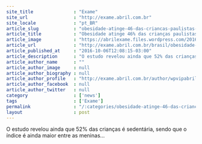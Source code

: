 ```yaml
---
site_title               : "Exame"
site_url                 : "http://exame.abril.com.br"
site_locale              : "pt_BR"
article_slug             : "obesidade-atinge-46-das-criancas-paulistas-mostra-pesquisa"
article_title            : "Obesidade atinge 46% das crianças paulistas, mostra pesquisa"
article_image            : "https://abrilexame.files.wordpress.com/2016/10/size_960_16_9_photo-12.jpg?quality=70&strip=all&w=960"
article_url              : "http://exame.abril.com.br/brasil/obesidade-atinge-46-das-criancas-paulistas-mostra-pesquisa/"
article_published_at     : "2016-10-06T12:08:15-03:00"
article_description      : "O estudo revelou ainda que 52% das crianças é sedentária, sendo que o índice é ainda maior entre as meninas..."
article_author_name      : ""
article_author_image     : null
article_author_biography : null
article_author_profile   : "http://exame.abril.com.br/author/wpvipabril/"
article_author_facebook  : null
article_author_twitter   : null
category                 : ['news']
tags                     : ['Exame']
permalink                : "/:categories/obesidade-atinge-46-das-criancas-paulistas-mostra-pesquisa/"
layout                   : post
---
```


O estudo revelou ainda que 52% das crianças é sedentária, sendo que o índice é ainda maior entre as meninas...

